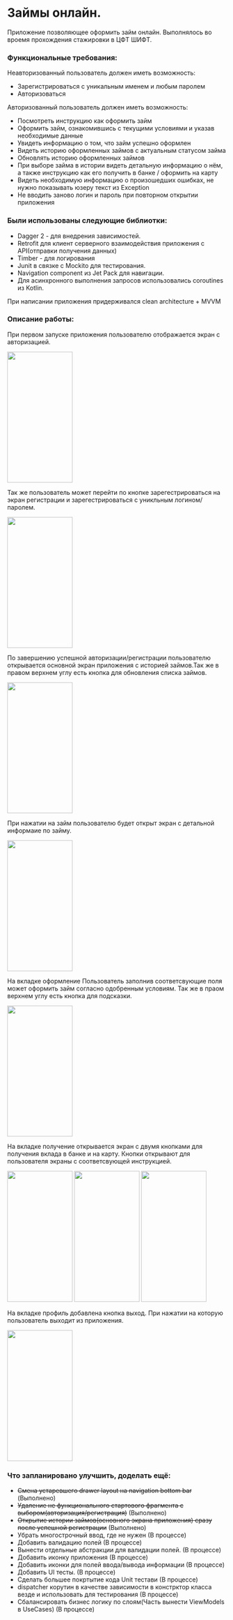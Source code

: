 # Займы онлайн.
Приложение позволяющее оформить займ онлайн. Выполнялось во вроемя прохождения стажировки в ЦФТ ШИФТ.

### Функциональные требования:
Неавторизованный пользователь должен иметь возможность:

* Зарегистрироваться с уникальным именем и любым паролем
* Авторизоваться

Авторизованный пользователь должен иметь возможность:

* Посмотреть инструкцию как оформить займ
* Оформить займ, ознакомившись с текущими условиями и указав необходимые данные
* Увидеть информацию о том, что займ успешно оформлен
* Видеть историю оформленных займов с актуальным статусом займа
* Обновлять историю оформленных займов
* При выборе займа в истории видеть детальную информацию о нём, а также инструкцию как его получить в банке / оформить на карту
* Видеть необходимую информацию о произошедших ошибках, не нужно показывать юзеру текст из Exception
* Не вводить заново логин и пароль при повторном открытии приложения

### Были использованы следующие библиотки:
* Dagger 2 - для внедрения зависимостей.
* Retrofit для клиент серверного взаимодействия приложения с API(отправки получения данных)
* Timber - для логирования
* Junit в связке с Mockito для тестирования.
* Navigation component из Jet Pack для навигации.
* Для асинхронного выполнения запросов использовались coroutines из Kotlin.

При написании приложения придерживался clean architecture + MVVM

### Описание работы:
При первом запуске приложения пользователю отображается экран с авторизацией. 

<img src="https://user-images.githubusercontent.com/99652170/175977798-0de6863e-0707-4ec9-9f88-c38af3d860f8.png" style="width:150px;height:300px;"> 

Так же пользователь может перейти по кнопке зарегестрироваться на экран регистрации и зарегестрироваться с уникльным логином/паролем.

<img src="https://user-images.githubusercontent.com/99652170/175977853-739310d2-63d2-409a-b335-5918563a4dba.png" style="width:150px;height:300px;"> 

По завершению успешной авторизации/регистрации пользователю открывается основной экран приложения с историей займов.Так же в правом верхнем углу есть кнопка для обновления списка займов. 

<img src="https://user-images.githubusercontent.com/99652170/175977917-075aee1f-1905-43b1-b5e3-83b5f2401709.png" style="width:150px;height:300px;"> 

При нажатии на займ пользователю будет открыт экран с детальной информаие по займу.

<img src="https://user-images.githubusercontent.com/99652170/175978029-547d650b-7896-4318-88b8-13c5f688ce81.png" style="width:150px;height:300px;"> 

На вкладке оформление Пользователь заполнив соответсвующие поля может оформить займ согласно одобренным условиям. Так же в праом верхнем углу есть кнопка для подсказки.

<img src="https://user-images.githubusercontent.com/99652170/175978067-249bbe2a-62bc-4821-a9ca-445c11879730.png" style="width:150px;height:300px;"> 

На вкладке получение открывается экран с двумя кнопками для получения вклада в банке и на карту. Кнопки открывают для пользователя экраны с соответсвующей инструкцией.

<img src="https://user-images.githubusercontent.com/99652170/175978112-982b3643-2ca8-42ad-9937-f4d3c4172e3f.png" style="width:150px;height:300px;">       <img src="https://user-images.githubusercontent.com/99652170/175978142-1ebc18f0-13dc-4276-9143-93d1f91a8400.png" style="width:150px;height:300px;">        <img src="https://user-images.githubusercontent.com/99652170/175978170-84ed22cd-8d5a-4dde-b33e-09edea2bb42b.png" style="width:150px;height:300px;"> 

На вкладке профиль добавлена кнопка выход. При нажатии на которую пользователь выходит из приложения.

<img src="https://user-images.githubusercontent.com/99652170/175978247-fbed8c95-d736-415d-a2d3-6b04e3631e2e.png" style="width:150px;height:300px;"> 

### Что запланировано улучшить, доделать ещё:
* ~~Смена устаревшего drawer layout на navigation bottom bar~~
(Выполнено)
* ~~Удаление не функционального стартового фрагмента с выбором(авторизация/регистрация)~~
(Выполнено)
* ~~Открытие истории займов(основного экрана приложения) сразу после успешной регистрации~~
(Выполнено)
* Убрать многострочный ввод, где не нужен
(В процессе)
* Добавить валидацию полей
(В процессе)
* Вынести отдельные абстракции для валидации полей.
(В процессе)
* Добавить иконку приложения
(В процессе)
* Добавить иконки для полей ввода/вывода информации
(В процессе)
* Добавить UI тесты.
(В процессе)
* Сделать большее покртытие кода Unit тестави
(В процессе)
*  dispatcher корутин в качестве зависимости в констрктор класса везде и использовать для тестирования
(В процессе)
* Сбалансировать бизнес логику по слоям(Часть вынести ViewModels в UseCases)
(В процессе)

